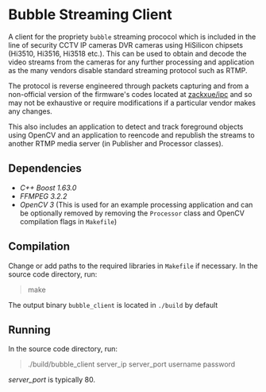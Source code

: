 # Bubble Streaming Client

A client for the propriety `bubble` streaming prococol which is included in the line of security CCTV IP cameras DVR cameras using HiSilicon chipsets (Hi3510, Hi3516, Hi3518 etc.). This can be used to obtain and decode the video streams from the cameras for any further processing and application as the many vendors disable standard streaming protocol such as RTMP.

The protocol is reverse engineered through packets capturing and from a non-official version of the firmware's codes located at [zackxue/ipc](https://github.com/zackxue/ipc) and so may not be exhaustive or require modifications if a particular vendor makes any changes.

This also includes an application to detect and track foreground objects using OpenCV and an application to reencode and republish the streams to another RTMP media server (in Publisher and Processor classes).

## Dependencies

* *C++ Boost 1.63.0*
* *FFMPEG 3.2.2*
* *OpenCV 3* (This is used for an example processing application and can be optionally removed by removing the `Processor` class and OpenCV compilation flags in `Makefile`)

## Compilation

Change or add paths to the required libraries in `Makefile` if necessary. In the source code directory, run:

> make

The output binary `bubble_client` is located in `./build` by default

## Running

In the source code directory, run:

> ./build/bubble\_client server\_ip server\_port username password

*server_port* is typically 80.
